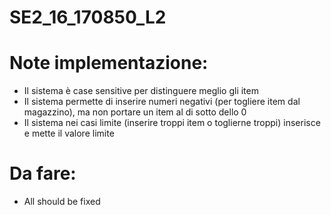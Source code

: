 # SE2_16_170850_L2

# Note implementazione:
- Il sistema è case sensitive per distinguere meglio gli item
- Il sistema permette di inserire numeri negativi (per togliere item dal magazzino), ma non portare un item al di sotto dello 0
- Il sistema nei casi limite (inserire troppi item o toglierne troppi) inserisce e mette il valore limite

# Da fare:
- All should be fixed
